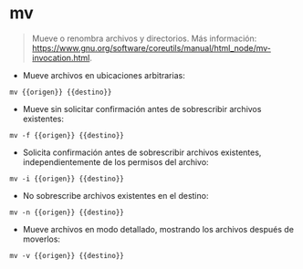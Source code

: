# mv

> Mueve o renombra archivos y directorios.
> Más información: <https://www.gnu.org/software/coreutils/manual/html_node/mv-invocation.html>.

- Mueve archivos en ubicaciones arbitrarias:

`mv {{origen}} {{destino}}`

- Mueve sin solicitar confirmación antes de sobrescribir archivos existentes:

`mv -f {{origen}} {{destino}}`

- Solicita confirmación antes de sobrescribir archivos existentes, independientemente de los permisos del archivo:

`mv -i {{origen}} {{destino}}`

- No sobrescribe archivos existentes en el destino:

`mv -n {{origen}} {{destino}}`

- Mueve archivos en modo detallado, mostrando los archivos después de moverlos:

`mv -v {{origen}} {{destino}}`
